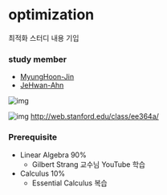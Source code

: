 # optimization
최적화 스터디 내용 기입

### study member
- [MyungHoon-Jin](https://www.github.com/jinmang2)
- [JeHwan-Ahn](https://github.com/hwani01)

![img](http://image.kyobobook.co.kr/images/book/xlarge/031/x9780387303031.jpg)

![img](https://web.stanford.edu/~boyd/cvxbook/bv_cvxbook_cover.jpg)
http://web.stanford.edu/class/ee364a/

### Prerequisite
- Linear Algebra 90%
  - Gilbert Strang 교수님 YouTube 학습
- Calculus 10%
  - Essential Calculus 복습
